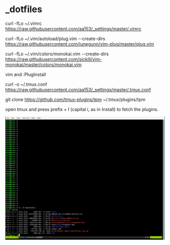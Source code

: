 # _dotfiles

curl -fLo ~/.vimrc https://raw.githubusercontent.com/aa153/_settings/master/.vimrc

curl -fLo ~/.vim/autoload/plug.vim --create-dirs https://raw.githubusercontent.com/junegunn/vim-plug/master/plug.vim

curl -fLo ~/.vim/colors/monokai.vim --create-dirs https://raw.githubusercontent.com/sickill/vim-monokai/master/colors/monokai.vim

vim and :PlugInstall

curl -o ~/.tmux.conf https://raw.githubusercontent.com/aa153/_settings/master/.tmux.conf

git clone https://github.com/tmux-plugins/tpm ~/.tmux/plugins/tpm

open tmux and press prefix + I (capital i, as in Install) to fetch the plugins.

![tmux session](/Screenshot_2019-12-30_12-09-16.png?raw=true)
